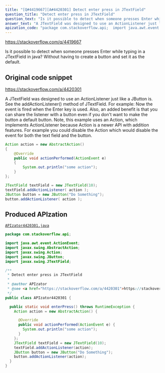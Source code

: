 ```yaml
---
title: "[Q#4419667][A#4420301] Detect enter press in JTextField"
question_title: "Detect enter press in JTextField"
question_text: "Is it possible to detect when someone presses Enter while typing in a JTextField in java? Without having to create a button and set it as the default."
answer_text: "A JTextField was designed to use an ActionListener just like a JButton is. See the addActionListener() method of JTextField. For example: Now the event is fired when the Enter key is used. Also, an added benefit is that you can share the listener with a button even if you don't want to make the button a default button. Note, this example uses an Action, which implements ActionListener because Action is a newer API with addition features. For example you could disable the Action which would disable the event for both the text field and the button."
apization_code: "package com.stackoverflow.api;  import java.awt.event.ActionEvent; import javax.swing.AbstractAction; import javax.swing.Action; import javax.swing.JButton; import javax.swing.JTextField;  /**  * Detect enter press in JTextField  *  * @author APIzator  * @see <a href=\"https://stackoverflow.com/a/4420301\">https://stackoverflow.com/a/4420301</a>  */ public class APIzator4420301 {    public static void enterPress() throws RuntimeException {     Action action = new AbstractAction() {        @Override       public void actionPerformed(ActionEvent e) {         System.out.println(\"some action\");       }     };     JTextField textField = new JTextField(10);     textField.addActionListener(action);     JButton button = new JButton(\"Do Something\");     button.addActionListener(action);   } }"
---
```


https://stackoverflow.com/q/4419667

Is it possible to detect when someone presses Enter while typing in a JTextField in java? Without having to create a button and set it as the default.



## Original code snippet

https://stackoverflow.com/a/4420301

A JTextField was designed to use an ActionListener just like a JButton is. See the addActionListener() method of JTextField.
For example:
Now the event is fired when the Enter key is used.
Also, an added benefit is that you can share the listener with a button even if you don&#x27;t want to make the button a default button.
Note, this example uses an Action, which implements ActionListener because Action is a newer API with addition features. For example you could disable the Action which would disable the event for both the text field and the button.

```java
Action action = new AbstractAction()
{
    @Override
    public void actionPerformed(ActionEvent e)
    {
        System.out.println("some action");
    }
};

JTextField textField = new JTextField(10);
textField.addActionListener( action );
JButton button = new JButton("Do Something");
button.addActionListener( action );
```

## Produced APIzation

[`APIzator4420301.java`](https://github.com/pasqualesalza/apization-temp-data/raw/master/apizations/java/APIzator4420301.java)

```java
package com.stackoverflow.api;

import java.awt.event.ActionEvent;
import javax.swing.AbstractAction;
import javax.swing.Action;
import javax.swing.JButton;
import javax.swing.JTextField;

/**
 * Detect enter press in JTextField
 *
 * @author APIzator
 * @see <a href="https://stackoverflow.com/a/4420301">https://stackoverflow.com/a/4420301</a>
 */
public class APIzator4420301 {

  public static void enterPress() throws RuntimeException {
    Action action = new AbstractAction() {

      @Override
      public void actionPerformed(ActionEvent e) {
        System.out.println("some action");
      }
    };
    JTextField textField = new JTextField(10);
    textField.addActionListener(action);
    JButton button = new JButton("Do Something");
    button.addActionListener(action);
  }
}

```